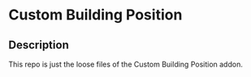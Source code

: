 # Custom Building Position
## Description
This repo is just the loose files of the Custom Building Position addon.
